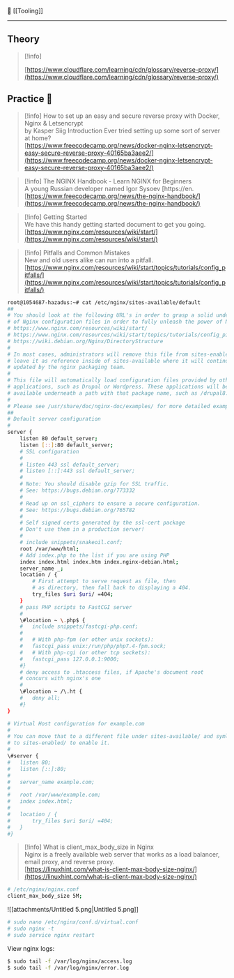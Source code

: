 📂 [[Tooling]]

----
## Theory

> [!info]  
>  
> [https://www.cloudflare.com/learning/cdn/glossary/reverse-proxy/](https://www.cloudflare.com/learning/cdn/glossary/reverse-proxy/)  
## Practice 🙂

> [!info] How to set up an easy and secure reverse proxy with Docker, Nginx & Letsencrypt  
> by Kasper Siig Introduction Ever tried setting up some sort of server at home?  
> [https://www.freecodecamp.org/news/docker-nginx-letsencrypt-easy-secure-reverse-proxy-40165ba3aee2/](https://www.freecodecamp.org/news/docker-nginx-letsencrypt-easy-secure-reverse-proxy-40165ba3aee2/)  

> [!info] The NGINX Handbook - Learn NGINX for Beginners  
> A young Russian developer named Igor Sysoev [https://en.  
> [https://www.freecodecamp.org/news/the-nginx-handbook/](https://www.freecodecamp.org/news/the-nginx-handbook/)  

> [!info] Getting Started  
> We have this handy getting started document to get you going.  
> [https://www.nginx.com/resources/wiki/start/](https://www.nginx.com/resources/wiki/start/)  

> [!info] Pitfalls and Common Mistakes  
> New and old users alike can run into a pitfall.  
> [https://www.nginx.com/resources/wiki/start/topics/tutorials/config_pitfalls/](https://www.nginx.com/resources/wiki/start/topics/tutorials/config_pitfalls/)  
```Bash
root@1054687-hazadus:~# cat /etc/nginx/sites-available/default
##
# You should look at the following URL's in order to grasp a solid understanding
# of Nginx configuration files in order to fully unleash the power of Nginx.
# https://www.nginx.com/resources/wiki/start/
# https://www.nginx.com/resources/wiki/start/topics/tutorials/config_pitfalls/
# https://wiki.debian.org/Nginx/DirectoryStructure
#
# In most cases, administrators will remove this file from sites-enabled/ and
# leave it as reference inside of sites-available where it will continue to be
# updated by the nginx packaging team.
#
# This file will automatically load configuration files provided by other
# applications, such as Drupal or Wordpress. These applications will be made
# available underneath a path with that package name, such as /drupal8.
#
# Please see /usr/share/doc/nginx-doc/examples/ for more detailed examples.
##
# Default server configuration
#
server {
	listen 80 default_server;
	listen [::]:80 default_server;
	# SSL configuration
	#
	# listen 443 ssl default_server;
	# listen [::]:443 ssl default_server;
	#
	# Note: You should disable gzip for SSL traffic.
	# See: https://bugs.debian.org/773332
	#
	# Read up on ssl_ciphers to ensure a secure configuration.
	# See: https://bugs.debian.org/765782
	#
	# Self signed certs generated by the ssl-cert package
	# Don't use them in a production server!
	#
	# include snippets/snakeoil.conf;
	root /var/www/html;
	# Add index.php to the list if you are using PHP
	index index.html index.htm index.nginx-debian.html;
	server_name _;
	location / {
		# First attempt to serve request as file, then
		# as directory, then fall back to displaying a 404.
		try_files $uri $uri/ =404;
	}
	# pass PHP scripts to FastCGI server
	#
	\#location ~ \.php$ {
	#	include snippets/fastcgi-php.conf;
	#
	#	# With php-fpm (or other unix sockets):
	#	fastcgi_pass unix:/run/php/php7.4-fpm.sock;
	#	# With php-cgi (or other tcp sockets):
	#	fastcgi_pass 127.0.0.1:9000;
	#}
	# deny access to .htaccess files, if Apache's document root
	# concurs with nginx's one
	#
	\#location ~ /\.ht {
	#	deny all;
	#}
}

# Virtual Host configuration for example.com
#
# You can move that to a different file under sites-available/ and symlink that
# to sites-enabled/ to enable it.
#
\#server {
#	listen 80;
#	listen [::]:80;
#
#	server_name example.com;
#
#	root /var/www/example.com;
#	index index.html;
#
#	location / {
#		try_files $uri $uri/ =404;
#	}
#}
```

> [!info] What is client_max_body_size in Nginx  
> Nginx is a freely available web server that works as a load balancer, email proxy, and reverse proxy.  
> [https://linuxhint.com/what-is-client-max-body-size-nginx/](https://linuxhint.com/what-is-client-max-body-size-nginx/)  
```Bash
# /etc/nginx/nginx.conf
client_max_body_size 5M;
```
![[attachments/Untitled 5.png|Untitled 5.png]]
```Bash
# sudo nano /etc/nginx/conf.d/virtual.conf
# sudo nginx -t
# sudo service nginx restart
```
View nginx logs:
```Bash
$ sudo tail -f /var/log/nginx/access.log
$ sudo tail -f /var/log/nginx/error.log
```